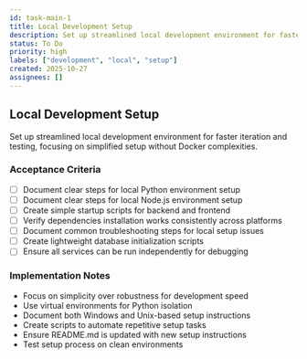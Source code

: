 ```yaml
---
id: task-main-1
title: Local Development Setup
description: Set up streamlined local development environment for faster iteration and testing
status: To Do
priority: high
labels: ["development", "local", "setup"]
created: 2025-10-27
assignees: []
---
```


## Local Development Setup

Set up streamlined local development environment for faster iteration and testing, focusing on simplified setup without Docker complexities.

### Acceptance Criteria
- [ ] Document clear steps for local Python environment setup
- [ ] Document clear steps for local Node.js environment setup
- [ ] Create simple startup scripts for backend and frontend
- [ ] Verify dependencies installation works consistently across platforms
- [ ] Document common troubleshooting steps for local setup issues
- [ ] Create lightweight database initialization scripts
- [ ] Ensure all services can be run independently for debugging

### Implementation Notes
- Focus on simplicity over robustness for development speed
- Use virtual environments for Python isolation
- Document both Windows and Unix-based setup instructions
- Create scripts to automate repetitive setup tasks
- Ensure README.md is updated with new setup instructions
- Test setup process on clean environments